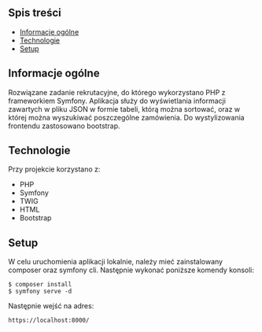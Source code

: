 ## Spis treści
* [Informacje ogólne](#informacje-ogólne)
* [Technologie](#technologie)
* [Setup](#setup)

## Informacje ogólne
Rozwiązane zadanie rekrutacyjne, do którego wykorzystano PHP z frameworkiem Symfony. Aplikacja służy do wyświetlania informacji zawartych w pliku JSON w formie tabeli, którą można sortować, oraz w której można wyszukiwać poszczególne zamówienia. Do wystylizowania frontendu zastosowano bootstrap. 

## Technologie
Przy projekcie korzystano z:
* PHP 
* Symfony 
* TWIG 
* HTML
* Bootstrap

## Setup
W celu uruchomienia aplikacji lokalnie, należy mieć zainstalowany composer oraz symfony cli. Następnie wykonać poniższe komendy konsoli: 

```
$ composer install
$ symfony serve -d
```


Następnie wejść na adres:
```
https://localhost:8000/

```

